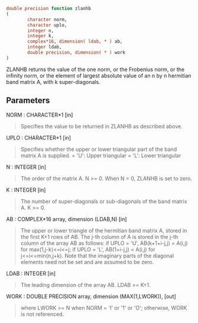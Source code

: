 ```fortran
double precision function zlanhb
(
        character norm,
        character uplo,
        integer n,
        integer k,
        complex*16, dimension( ldab, * ) ab,
        integer ldab,
        double precision, dimension( * ) work
)
```

ZLANHB  returns the value of the one norm,  or the Frobenius norm, or
the  infinity norm,  or the element of  largest absolute value  of an
n by n hermitian band matrix A,  with k super-diagonals.

## Parameters
NORM : CHARACTER*1 [in]
> Specifies the value to be returned in ZLANHB as described
> above.

UPLO : CHARACTER*1 [in]
> Specifies whether the upper or lower triangular part of the
> band matrix A is supplied.
> = 'U':  Upper triangular
> = 'L':  Lower triangular

N : INTEGER [in]
> The order of the matrix A.  N >= 0.  When N = 0, ZLANHB is
> set to zero.

K : INTEGER [in]
> The number of super-diagonals or sub-diagonals of the
> band matrix A.  K >= 0.

AB : COMPLEX*16 array, dimension (LDAB,N) [in]
> The upper or lower triangle of the hermitian band matrix A,
> stored in the first K+1 rows of AB.  The j-th column of A is
> stored in the j-th column of the array AB as follows:
> if UPLO = 'U', AB(k+1+i-j,j) = A(i,j) for max(1,j-k)<=i<=j;
> if UPLO = 'L', AB(1+i-j,j)   = A(i,j) for j<=i<=min(n,j+k).
> Note that the imaginary parts of the diagonal elements need
> not be set and are assumed to be zero.

LDAB : INTEGER [in]
> The leading dimension of the array AB.  LDAB >= K+1.

WORK : DOUBLE PRECISION array, dimension (MAX(1,LWORK)), [out]
> where LWORK >= N when NORM = 'I' or '1' or 'O'; otherwise,
> WORK is not referenced.
